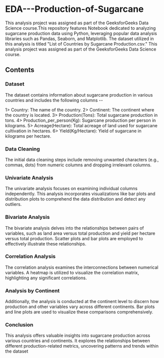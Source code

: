 # EDA---Production-of-Sugarcane

This analysis project was assigned as part of the GeeksforGeeks Data Science course.This repository features Notebook dedicated to analyzing sugarcane production data using Python, leveraging popular data analysis libraries such as Pandas, Seaborn, and Matplotlib. The dataset utilized in this analysis is titled "List of Countries by Sugarcane Production.csv." This analysis project was assigned as part of the GeeksforGeeks Data Science course.

## Contents

### Dataset
The dataset contains information about sugarcane production in various countries and includes the following columns --

1> Country: The name of the country.
2> Continent: The continent where the country is located.
3> Production(Tons): Total sugarcane production in tons.
4> Production_per_person(Kg): Sugarcane production per person in kilograms.
5> Acreage(Hectare): Total acreage of land used for sugarcane cultivation in hectares.
6> Yield(Kg/Hectare): Yield of sugarcane in kilograms per hectare.

### Data Cleaning
The initial data cleaning steps include removing unwanted characters (e.g., commas, dots) from numeric columns and dropping irrelevant columns.

### Univariate Analysis
The univariate analysis focuses on examining individual columns independently. This analysis incorporates visualizations like bar plots and distribution plots to comprehend the data distribution and detect any outliers.

### Bivariate Analysis
The bivariate analysis delves into the relationships between pairs of variables, such as land area versus total production and yield per hectare versus total production. Scatter plots and bar plots are employed to effectively illustrate these relationships.

### Correlation Analysis
The correlation analysis examines the interconnections between numerical variables. A heatmap is utilized to visualize the correlation matrix, highlighting any significant correlations.

### Analysis by Continent
Additionally, the analysis is conducted at the continent level to discern how production and other variables vary across different continents. Bar plots and line plots are used to visualize these comparisons comprehensively.

### Conclusion
This analysis offers valuable insights into sugarcane production across various countries and continents. It explores the relationships between different production-related metrics, uncovering patterns and trends within the dataset
